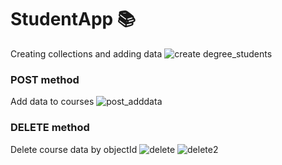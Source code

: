 # StudentApp 📚

Creating collections and adding data
![create degree_students](https://github.com/user-attachments/assets/abb026e9-f8e7-4bd2-99d0-255027e52ab1)

### POST method
Add data to courses
![post_adddata](https://github.com/user-attachments/assets/d8c11611-003d-4046-b5df-dee1bcd8b890)

### DELETE method
Delete course data by objectId
![delete](https://github.com/user-attachments/assets/ad523c7e-2194-4d7f-9b1b-4a44d780849a)
![delete2](https://github.com/user-attachments/assets/d13991a8-9d9c-4601-93f0-3990e1bb24bd)

